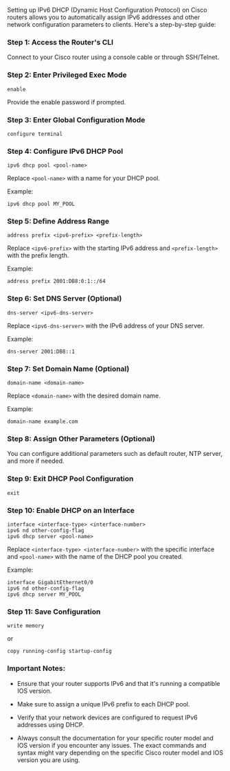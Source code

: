 Setting up IPv6 DHCP (Dynamic Host Configuration Protocol) on Cisco routers allows you to automatically assign IPv6 addresses and other network configuration parameters to clients. Here's a step-by-step guide:

### Step 1: Access the Router's CLI

Connect to your Cisco router using a console cable or through SSH/Telnet.

### Step 2: Enter Privileged Exec Mode

```shell
enable
```

Provide the enable password if prompted.

### Step 3: Enter Global Configuration Mode

```shell
configure terminal
```

### Step 4: Configure IPv6 DHCP Pool

```shell
ipv6 dhcp pool <pool-name>
```

Replace `<pool-name>` with a name for your DHCP pool.

Example:

```shell
ipv6 dhcp pool MY_POOL
```

### Step 5: Define Address Range

```shell
address prefix <ipv6-prefix> <prefix-length>
```

Replace `<ipv6-prefix>` with the starting IPv6 address and `<prefix-length>` with the prefix length.

Example:

```shell
address prefix 2001:DB8:0:1::/64
```

### Step 6: Set DNS Server (Optional)

```shell
dns-server <ipv6-dns-server>
```

Replace `<ipv6-dns-server>` with the IPv6 address of your DNS server.

Example:

```shell
dns-server 2001:DB8::1
```

### Step 7: Set Domain Name (Optional)

```shell
domain-name <domain-name>
```

Replace `<domain-name>` with the desired domain name.

Example:

```shell
domain-name example.com
```

### Step 8: Assign Other Parameters (Optional)

You can configure additional parameters such as default router, NTP server, and more if needed.

### Step 9: Exit DHCP Pool Configuration

```shell
exit
```

### Step 10: Enable DHCP on an Interface

```shell
interface <interface-type> <interface-number>
ipv6 nd other-config-flag
ipv6 dhcp server <pool-name>
```

Replace `<interface-type> <interface-number>` with the specific interface and `<pool-name>` with the name of the DHCP pool you created.

Example:

```shell
interface GigabitEthernet0/0
ipv6 nd other-config-flag
ipv6 dhcp server MY_POOL
```

### Step 11: Save Configuration

```shell
write memory
```

or

```shell
copy running-config startup-config
```

### Important Notes:

- Ensure that your router supports IPv6 and that it's running a compatible IOS version.

- Make sure to assign a unique IPv6 prefix to each DHCP pool.

- Verify that your network devices are configured to request IPv6 addresses using DHCP.

- Always consult the documentation for your specific router model and IOS version if you encounter any issues. The exact commands and syntax might vary depending on the specific Cisco router model and IOS version you are using.
